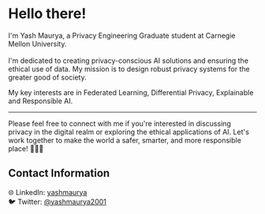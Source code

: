 # Hello there!

I'm Yash Maurya, a Privacy Engineering Graduate student at Carnegie Mellon University. \
\
I'm dedicated to creating privacy-conscious AI solutions and ensuring the ethical use of data. My mission is to design robust privacy systems for the greater good of society. 

My key interests are in Federated Learning, Differential Privacy, Explainable and Responsible AI. 

---

Please feel free to connect with me if you're interested in discussing privacy in the digital realm or exploring the ethical applications of AI. Let's work together to make the world a safer, smarter, and more responsible place! 🚀🌐🤖

## Contact Information
🌐 LinkedIn: [yashmaurya](https://www.linkedin.com/in/yashmaurya/) \
🐦 Twitter: [@yashmaurya2001](https://twitter.com/yashmaurya2001) 
